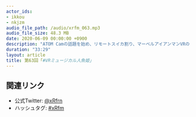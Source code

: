 ```yaml
---
actor_ids:
- ikkou
- nkjzm
audio_file_path: /audio/xrfm_063.mp3
audio_file_size: 48.3 MB
date: 2020-06-09 00:00:00 +0900
description: "ATOM Camの話題を始め、リモートスイカ割り、マーベルアイアンマンVRの体験版、仮想商店街Conata、StyleのAR対応、 Horizonのアバターアーティスト募集、Googleの検索結果に3D/AR、Pixel 3aの割引、NTTドコモによるMagic Leap 1の発売日と価格が発表、身体情報学セミナー、WebXR Tech Tokyo #1、バーチャル映画談義、いちからからアイドルグループ「SLEE」デビュー、東雲めぐさんによるVRミュージカルについて話しました。"
duration: "33:29"
layout: article
title: 第63回「#VRミュージカル人魚姫」
---
```


## 関連リンク

- 公式Twitter: [@xRfrn](https://twitter.com/xrfrn)
- ハッシュタグ: [#xRfm](https://twitter.com/hashtag/xRfm?src=hash)